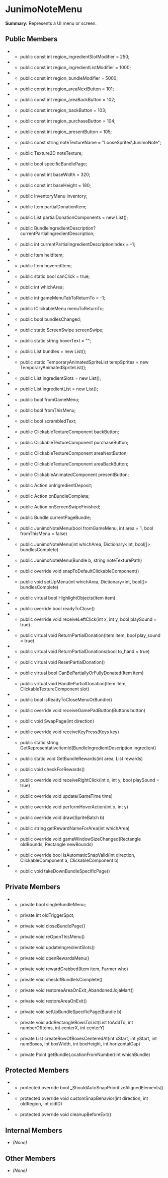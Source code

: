# JunimoNoteMenu

**Summary:** Represents a UI menu or screen.

## Public Members
- - public const int region_ingredientSlotModifier = 250;
- - public const int region_ingredientListModifier = 1000;
- - public const int region_bundleModifier = 5000;
- - public const int region_areaNextButton = 101;
- - public const int region_areaBackButton = 102;
- - public const int region_backButton = 103;
- - public const int region_purchaseButton = 104;
- - public const int region_presentButton = 105;
- - public const string noteTextureName = "LooseSprites\\JunimoNote";
- - public Texture2D noteTexture;
- - public bool specificBundlePage;
- - public const int baseWidth = 320;
- - public const int baseHeight = 180;
- - public InventoryMenu inventory;
- - public Item partialDonationItem;
- - public List<Item> partialDonationComponents = new List<Item>();
- - public BundleIngredientDescription? currentPartialIngredientDescription;
- - public int currentPartialIngredientDescriptionIndex = -1;
- - public Item heldItem;
- - public Item hoveredItem;
- - public static bool canClick = true;
- - public int whichArea;
- - public int gameMenuTabToReturnTo = -1;
- - public IClickableMenu menuToReturnTo;
- - public bool bundlesChanged;
- - public static ScreenSwipe screenSwipe;
- - public static string hoverText = "";
- - public List<Bundle> bundles = new List<Bundle>();
- - public static TemporaryAnimatedSpriteList tempSprites = new TemporaryAnimatedSpriteList();
- - public List<ClickableTextureComponent> ingredientSlots = new List<ClickableTextureComponent>();
- - public List<ClickableTextureComponent> ingredientList = new List<ClickableTextureComponent>();
- - public bool fromGameMenu;
- - public bool fromThisMenu;
- - public bool scrambledText;
- - public ClickableTextureComponent backButton;
- - public ClickableTextureComponent purchaseButton;
- - public ClickableTextureComponent areaNextButton;
- - public ClickableTextureComponent areaBackButton;
- - public ClickableAnimatedComponent presentButton;
- - public Action<int> onIngredientDeposit;
- - public Action<JunimoNoteMenu> onBundleComplete;
- - public Action<JunimoNoteMenu> onScreenSwipeFinished;
- - public Bundle currentPageBundle;
- - public JunimoNoteMenu(bool fromGameMenu, int area = 1, bool fromThisMenu = false)
- - public JunimoNoteMenu(int whichArea, Dictionary<int, bool[]> bundlesComplete)
- - public JunimoNoteMenu(Bundle b, string noteTexturePath)
- - public override void snapToDefaultClickableComponent()
- - public void setUpMenu(int whichArea, Dictionary<int, bool[]> bundlesComplete)
- - public virtual bool HighlightObjects(Item item)
- - public override bool readyToClose()
- - public override void receiveLeftClick(int x, int y, bool playSound = true)
- - public virtual void ReturnPartialDonation(Item item, bool play_sound = true)
- - public virtual void ReturnPartialDonations(bool to_hand = true)
- - public virtual void ResetPartialDonation()
- - public virtual bool CanBePartiallyOrFullyDonated(Item item)
- - public virtual void HandlePartialDonation(Item item, ClickableTextureComponent slot)
- - public bool isReadyToCloseMenuOrBundle()
- - public override void receiveGamePadButton(Buttons button)
- - public void SwapPage(int direction)
- - public override void receiveKeyPress(Keys key)
- - public static string GetRepresentativeItemId(BundleIngredientDescription ingredient)
- - public static void GetBundleRewards(int area, List<Item> rewards)
- - public void checkForRewards()
- - public override void receiveRightClick(int x, int y, bool playSound = true)
- - public override void update(GameTime time)
- - public override void performHoverAction(int x, int y)
- - public override void draw(SpriteBatch b)
- - public string getRewardNameForArea(int whichArea)
- - public override void gameWindowSizeChanged(Rectangle oldBounds, Rectangle newBounds)
- - public override bool IsAutomaticSnapValid(int direction, ClickableComponent a, ClickableComponent b)
- - public void takeDownBundleSpecificPage()

## Private Members
- - private bool singleBundleMenu;
- - private int oldTriggerSpot;
- - private void closeBundlePage()
- - private void reOpenThisMenu()
- - private void updateIngredientSlots()
- - private void openRewardsMenu()
- - private void rewardGrabbed(Item item, Farmer who)
- - private void checkIfBundleIsComplete()
- - private void restoreaAreaOnExit_AbandonedJojaMart()
- - private void restoreAreaOnExit()
- - private void setUpBundleSpecificPage(Bundle b)
- - private void addRectangleRowsToList(List<Rectangle> toAddTo, int numberOfItems, int centerX, int centerY)
- - private List<Rectangle> createRowOfBoxesCenteredAt(int xStart, int yStart, int numBoxes, int boxWidth, int boxHeight, int horizontalGap)
- - private Point getBundleLocationFromNumber(int whichBundle)

## Protected Members
- - protected override bool _ShouldAutoSnapPrioritizeAlignedElements()
- - protected override void customSnapBehavior(int direction, int oldRegion, int oldID)
- - protected override void cleanupBeforeExit()

## Internal Members
- *(None)*

## Other Members
- *(None)*
